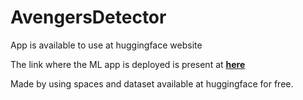 # AvengersDetector
App is available to use at huggingface website

The link where the ML app is deployed is present at __[here](https://huggingface.co/spaces/MonkeyDBoa/AvengersDetector)__

Made by using spaces and dataset available at huggingface for free.


